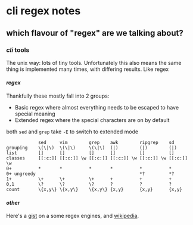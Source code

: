 # cli regex notes

## which flavour of "regex" are we talking about?

### _cli_ tools

The unix way: lots of tiny tools.
Unfortunately this also means the same thing is implemented many times,
with differing results.
Like regex

#### _regex_

Thankfully these mostly fall into 2 groups:

- Basic regex where almost everything needs to be escaped to have special meaning
- Extended regex where the special characters are on by default

both `sed` and `grep` take `-E` to switch to extended mode

```
            sed     vim        grep    awk        ripgrep    sd
grouping    \(\|\)  \(\|\)     \(\|\)  (|)        (|)        (|)
list        []      []         []      []         []         []
classes     [[:c:]] [[:c:]] \w [[:c:]] [[:c:]] \w [[:c:]] \w [[:c:]] \w
0+          *       *          *       *          *          *
0+ ungreedy                                       *?         *?
1+          \+      \+         \+      +          +          +
0,1         \?      \?         \?      ?          ?          ?
count       \{x,y\} \{x,y\}    \{x,y\} {x,y}      {x,y}      {x,y}
```

#### _other_

Here's a [gist](https://gist.github.com/CMCDragonkai/6c933f4a7d713ef712145c5eb94a1816)
on a some regex engines,
and [wikipedia](https://en.wikipedia.org/wiki/Comparison_of_regular-expression_engines).
